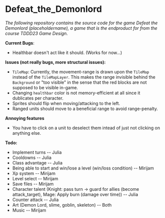 # Defeat_the_Demonlord
*The following repository contains the source code for the game Defeat the Demonlord (placeholdername), a game that is the endproduct for from the course TDDD23 Game Design.*

**Current Bugs**:
* Healthbar doesn't act like it should. (Works for now...)

**Issues (not really bugs, more structural issues):**
* `TileMap`: Currently, the movement-range is drawn upon the `TileMap` instead of the `TileMapLayer`. This makes the range invisible behind the `Background` or "too visible" in the sense that the red blocks are not supposed to be visible in-game.
* Changing `healthbar` color is not memory-efficient at all since it dublicates per character.
* Sprites should flip when moving/attacking to the left.
* Ranged units should move to a beneficial range to avoid range-penalty.

**Annoying features**
* You have to click on a unit to deselect them intead of just not clicking on anything else.

**Todo:**
* Implement turns -- Julia
* Cooldowns -- Julia
* Class advantage -- Julia
* Being able to start and win/lose a level (win/loss condition) -- Mirijam
* Xp system -- Mirijam
* Level select -- Mirijam
* Save files -- Mirijam
* Character talent (Knight: pass turn -> guard for allies (become attack_target), Mage: Apply burn (damage over time)) -- Julia
* Counter attack -- Julia
* Art (Demon Lord, slime, goblin, skeleton) -- Both
* Music -- Mirijam
